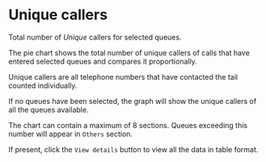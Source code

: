 # Unique callers

Total number of *Unique* callers for selected queues.
 
The pie chart shows the total number of unique callers of calls that have entered
selected queues and compares it proportionally.

Unique callers are all telephone numbers that have contacted the
tail counted individually.

If no queues have been selected, the graph will show the unique callers of all
the queues available.

The chart can contain a maximum of 8 sections. Queues exceeding this number
will appear in ``Others`` section.

If present, click the ``View details`` button to view all the data
in table format.
